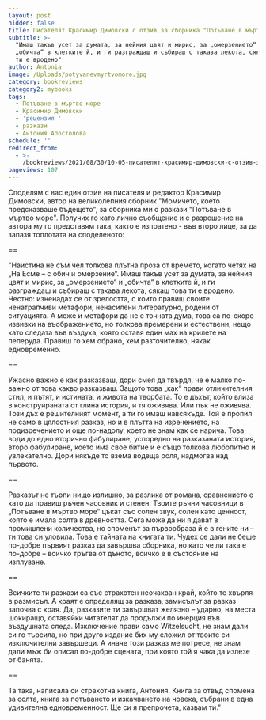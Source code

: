 ```yaml
---
layout: post
hidden: false
title: Писателят Красимир Димовски с отзив за сборника "Потъване в мъртво море"
subtitle: >-
  "Имаш такъв усет за думата, за нейния цвят и мирис, за „омерзението“ и
  „обичта“ в клетките й, и ги разграждаш и събираш с такава лекота, сякаш това
  ти е вродено"
author: Antonia
image: /Uploads/potyvanevmyrtvomore.jpg
category: bookreviews
category2: mybooks
tags:
  - Потъване в мъртво море
  - Красимир Димовски
  - 'рецензия '
  - разкази
  - Антония Апостолова
schedule: ''
redirect_from:
  - >-
    /bookreviews/2021/08/30/10-05-писателят-красимир-димовски-с-отзив-за-сборника-потъване-в-мъртво-море
pageviews: 107
---
```

Споделям с вас един отзив на писателя и редактор Красимир Димовски, автор на великолепния сборник "Момичето, което предсказваше бъдещето", за сборника ми с разкази "Потъване в мъртво море". Получих го като лично съобщение и с разрешение на автора му го представям така, както е изпратено - във второ лице, за да запазя топлотата на споделеното:

\==

"Наистина не съм чел толкова плътна проза от времето, когато четях на „На Есме – с обич и омерзение“. Имаш такъв усет за думата, за нейния цвят и мирис, за „омерзението“ и „обичта“ в клетките й, и ги разграждаш и събираш с такава лекота, сякаш това ти е вродено. Честно: изненадах се от  зрелостта, с които правиш своите ненатрапчиви метафори, ненасилени литературно, родени от ситуацията. А може и метафори да не е точната дума, това са по-скоро извивки на въображението, но толкова премерени и естествени, нещо като следата във въздуха, която оставя един мах на крилете на пеперуда. Правиш го хем обрано, хем разточително, някак едновременно.

\==

Ужасно важно е  как разказваш, дори смея да твърдя, че е малко по-важно от това какво разказваш. Защото това „как“ прави отличителния стил, и пътят, и истината, и живота на творбата. То е дъхът, който влиза в конструираната от глина история, и тя оживява. Или пък не оживява. Този дъх е решителният момент, а ти го имаш навсякъде. Той е пропил не само в цялостния разказ, но и в плътта на изречението, на подизречението и още по-надолу, което не знам как се нарича. Това води до едно вторично фабулиране, успоредно на разказаната история, второ фабулиране, което има свое битие и е също толкова любопитно и увлекателно. Дори някъде то взема водеща роля, надмогва над първото.

\==

Разказът не търпи нищо излишно, за разлика от романа, сравнението е като да правиш ръчен часовник и стенен. Твоите ръчни часовници в „Потъване в мъртво море“ цъкат със солен звук, солен като ценност, която е имала солта в древността. Сега може да ни я дават в промишлени количества, но споменът за първообраза й е в гените ни – ти това си уловила. Това е тайната на книгата ти. Чудех се дали не беше по-добре първият разказ да завършва сборника, но като че ли така е по-добре – всичко тръгва от дъното, всичко е в състояние на изплуване. 

\==

Всичките ти разкази са със страхотен неочакван край, който те хвърля в размисъл. А краят е определящ за разказа, замисълът за разказ започва с края. Да, разказите ти завършват желязно – ударно, на места шокиращо, оставяйки читателят да продължи по инерция във въздушната следа. Изключение прави само Witzelsucht, не знам дали си го търсила, но при друго издание бих му сложил от твоите си изключителни завършeци. А иначе този разказ ме потресе, не знам дали мъж би описал по-добре сцената, при която той я чака да излезе от банята. 

\==

Та така, написала си страхотна книга, Антония. Книга за отвъд спомена за солта, книга за потъването и изкачването на човека, събрани в една удивителна едновременност. Ще си я препрочета, казвам ти."